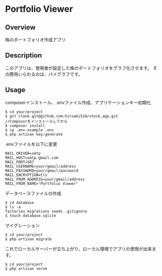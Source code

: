 # Portfolio Viewer

## Overview
株のポートフォリオ作成アプリ

## Description
このアプリは、使用者が設定した株のポートフォリオをグラフ化させます。
その際用いられるのは、パイグラフです。


## Usage
composerインストール、.envファイル作成、アプリケーションキー初期化
```
$ cd your/project
$ git clone git@github.com:hiroaki510/stock_app.git
//Composerをインストールしてから
$ composer install
$ cp .env.example .env
$ php artisan key:generate
```
.envファイルを以下に変更
```
MAIL_DRIVER=smtp
MAIL_HOST=smtp.gmail.com
MAIL_PORT=587
MAIL_USERNAME=your/gmail/address
MAIL_PASSWORD=your/gmail/password
MAIL_ENCRYPTION=tls
MAIL_FROM_ADDRESS=your/gmail/address
MAIL_FROM_NAME="Portfolio Viewer"
```
データベースファイルの作成
```
$ cd database
$ ls -a
factories migrations seeds .gitignore
$ touch database.sqlite
```
マイグレーション
```
$ cd your/project
$ php artisan migrate
```
これでローカルサーバーが立ち上がり、ローカル環境でアプリの使用が出来ます。
```
$ cd your/project
$ php artisan serve
```
